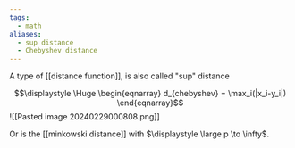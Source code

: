 ```yaml
---
tags:
  - math
aliases:
  - sup distance
  - Chebyshev distance
---
```

A type of [[distance function]], is also called "sup" distance

$$\displaystyle \Huge \begin{eqnarray} 
d_{chebyshev} = \max_i(|x_i-y_i|)
\end{eqnarray}$$
![[Pasted image 20240229000808.png]]

Or is the [[minkowski distance]] with $\displaystyle \large p \to \infty$.

